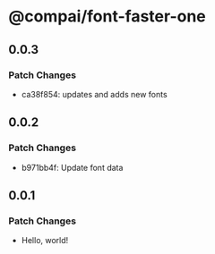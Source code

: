 # @compai/font-faster-one

## 0.0.3

### Patch Changes

- ca38f854: updates and adds new fonts

## 0.0.2

### Patch Changes

- b971bb4f: Update font data

## 0.0.1

### Patch Changes

- Hello, world!
